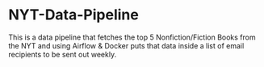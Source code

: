 # NYT-Data-Pipeline
This is a data pipeline that fetches the top 5 Nonfiction/Fiction Books from the NYT and using Airflow &amp; Docker puts that data inside a list of email recipients to be sent out weekly.
